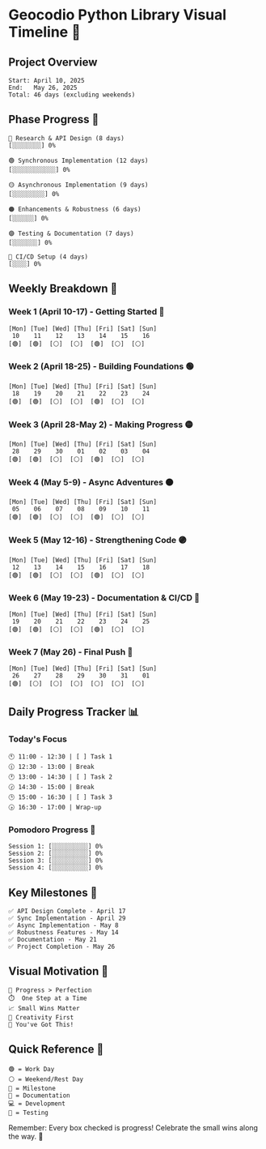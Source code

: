 # Geocodio Python Library Visual Timeline 🎨

## Project Overview
```
Start: April 10, 2025
End:   May 26, 2025
Total: 46 days (excluding weekends)
```

## Phase Progress 🎯
```
🔵 Research & API Design (8 days)
[░░░░░░░░] 0%

🟢 Synchronous Implementation (12 days)
[░░░░░░░░░░░░] 0%

🟡 Asynchronous Implementation (9 days)
[░░░░░░░░░] 0%

🟠 Enhancements & Robustness (6 days)
[░░░░░░] 0%

🟣 Testing & Documentation (7 days)
[░░░░░░░] 0%

🔴 CI/CD Setup (4 days)
[░░░░] 0%
```

## Weekly Breakdown 📅

### Week 1 (April 10-17) - Getting Started 🔵
```
[Mon] [Tue] [Wed] [Thu] [Fri] [Sat] [Sun]
 10    11    12    13    14    15    16
[🟢]  [🟢]  [⚪]  [⚪]  [🟢]  [⚪]  [⚪]
```

### Week 2 (April 18-25) - Building Foundations 🟢
```
[Mon] [Tue] [Wed] [Thu] [Fri] [Sat] [Sun]
 18    19    20    21    22    23    24
[🟢]  [🟢]  [⚪]  [⚪]  [🟢]  [⚪]  [⚪]
```

### Week 3 (April 28-May 2) - Making Progress 🟡
```
[Mon] [Tue] [Wed] [Thu] [Fri] [Sat] [Sun]
 28    29    30    01    02    03    04
[🟢]  [🟢]  [⚪]  [⚪]  [🟢]  [⚪]  [⚪]
```

### Week 4 (May 5-9) - Async Adventures 🟠
```
[Mon] [Tue] [Wed] [Thu] [Fri] [Sat] [Sun]
 05    06    07    08    09    10    11
[🟢]  [🟢]  [⚪]  [⚪]  [🟢]  [⚪]  [⚪]
```

### Week 5 (May 12-16) - Strengthening Code 🟣
```
[Mon] [Tue] [Wed] [Thu] [Fri] [Sat] [Sun]
 12    13    14    15    16    17    18
[🟢]  [🟢]  [⚪]  [⚪]  [🟢]  [⚪]  [⚪]
```

### Week 6 (May 19-23) - Documentation & CI/CD 🔴
```
[Mon] [Tue] [Wed] [Thu] [Fri] [Sat] [Sun]
 19    20    21    22    23    24    25
[🟢]  [🟢]  [⚪]  [⚪]  [🟢]  [⚪]  [⚪]
```

### Week 7 (May 26) - Final Push 🎉
```
[Mon] [Tue] [Wed] [Thu] [Fri] [Sat] [Sun]
 26    27    28    29    30    31    01
[🟢]  [⚪]  [⚪]  [⚪]  [⚪]  [⚪]  [⚪]
```

## Daily Progress Tracker 📊

### Today's Focus
```
🕚 11:00 - 12:30 | [ ] Task 1
🕧 12:30 - 13:00 | Break
🕐 13:00 - 14:30 | [ ] Task 2
🕝 14:30 - 15:00 | Break
🕒 15:00 - 16:30 | [ ] Task 3
🕟 16:30 - 17:00 | Wrap-up
```

### Pomodoro Progress 🍅
```
Session 1: [░░░░░░░░░░] 0%
Session 2: [░░░░░░░░░░] 0%
Session 3: [░░░░░░░░░░] 0%
Session 4: [░░░░░░░░░░] 0%
```

## Key Milestones 🎯
```
✅ API Design Complete - April 17
✅ Sync Implementation - April 29
✅ Async Implementation - May 8
✅ Robustness Features - May 14
✅ Documentation - May 21
✅ Project Completion - May 26
```

## Visual Motivation 🌟
```
🎯 Progress > Perfection
⏱️  One Step at a Time
📈 Small Wins Matter
🎨 Creativity First
💪 You've Got This!
```

## Quick Reference 🚀
```
🟢 = Work Day
⚪ = Weekend/Rest Day
🎯 = Milestone
📝 = Documentation
💻 = Development
🧪 = Testing
```

Remember: Every box checked is progress! Celebrate the small wins along the way. 🌟